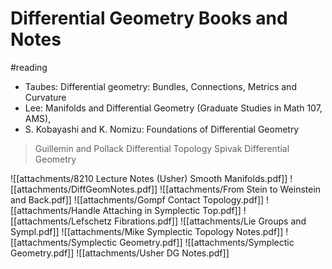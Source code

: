 # Differential Geometry Books and Notes

#reading

- Taubes: Differential geometry: Bundles, Connections, Metrics and Curvature 
- Lee: Manifolds and Differential Geometry (Graduate Studies in Math 107, AMS), 
- S. Kobayashi and K. Nomizu: Foundations of Differential Geometry
> Guillemin and Pollack Differential Topology
> Spivak Differential Geometry

![[attachments/8210 Lecture Notes (Usher) Smooth Manifolds.pdf]]
![[attachments/DiffGeomNotes.pdf]]
![[attachments/From Stein to Weinstein and Back.pdf]]
![[attachments/Gompf Contact Topology.pdf]]
![[attachments/Handle Attaching in Symplectic Top.pdf]]
![[attachments/Lefschetz Fibrations.pdf]]
![[attachments/Lie Groups and Sympl.pdf]]
![[attachments/Mike Symplectic Topology Notes.pdf]]
![[attachments/Symplectic Geometry.pdf]]
![[attachments/Symplectic Geometry.pdf]]
![[attachments/Usher DG Notes.pdf]]